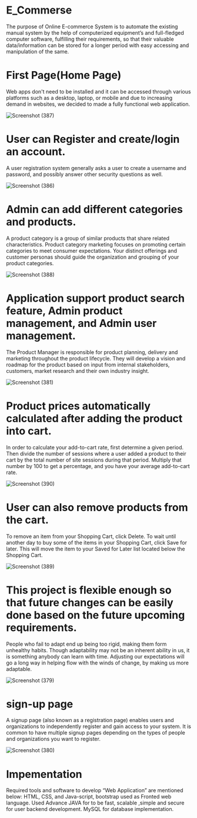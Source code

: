 # E_Commerse
The purpose of Online E-commerce System is to automate the existing manual system by the help of computerized equipment’s and full-fledged computer software, fulfilling their requirements, so that their valuable data/information can be stored for a longer period with easy accessing and manipulation of the same.
# First Page(Home Page) 

Web apps don't need to be installed and it can be accessed through various platforms such as a desktop, laptop, or mobile and due to increasing demand in websites, we decided to made a fully functional web application.

![Screenshot (387)](https://user-images.githubusercontent.com/111478972/185293097-d3fd5791-f507-4248-9d5d-d5a48533a03b.png)
# User can Register and create/login an  account.

A user registration system generally asks a user to create a username and password, and possibly answer other security questions as well.

![Screenshot (386)](https://user-images.githubusercontent.com/111478972/185305730-abaa4315-9a24-4396-ad42-1fa1122ea47f.png)
# Admin can add different categories and products.

A product category is a group of similar products that share related characteristics. Product category marketing focuses on promoting certain categories to meet consumer expectations. Your distinct offerings and customer personas should guide the organization and grouping of your product categories.

![Screenshot (388)](https://user-images.githubusercontent.com/111478972/185363619-4a001d0f-7918-43e2-a3a0-cb04b3f8b50e.png)
# Application support product search feature, Admin product management, and Admin user management.

The Product Manager is responsible for product planning, delivery and marketing throughout the product lifecycle. They will develop a vision and roadmap for the product based on input from internal stakeholders, customers, market research and their own industry insight.

![Screenshot (381)](https://user-images.githubusercontent.com/111478972/185364271-de7ad00c-b983-40bd-b7dc-843300691803.png)
# Product prices automatically calculated after adding the  product into cart.


In order to calculate your add-to-cart rate, first determine a given period. Then divide the number of sessions where a user added a product to their cart by the total number of site sessions during that period. Multiply that number by 100 to get a percentage, and you have your average add-to-cart rate.

![Screenshot (390)](https://user-images.githubusercontent.com/111478972/185364585-3bbe1090-16ff-4ccb-afaa-8101d65c539a.png)
# User can also remove products from the cart.

To remove an item from your Shopping Cart, click Delete. To wait until another day to buy some of the items in your Shopping Cart, click Save for later. This will move the item to your Saved for Later list located below the Shopping Cart. 

![Screenshot (389)](https://user-images.githubusercontent.com/111478972/185365175-35026f1d-7c27-4744-a92a-a22eb8d008dd.png)
# This project is flexible enough so that future changes can be easily done based on the future upcoming requirements.

People who fail to adapt end up being too rigid, making them form unhealthy habits. Though adaptability may not be an inherent ability in us, it is something anybody can learn with time. Adjusting our expectations will go a long way in helping flow with the winds of change, by making us more adaptable.

  ![Screenshot (379)](https://user-images.githubusercontent.com/111478972/185365781-af6aac6e-8a7a-4964-be3a-0b7036583d73.png)
# sign-up page

A signup page (also known as a registration page) enables users and organizations to independently register and gain access to your system. It is common to have multiple signup pages depending on the types of people and organizations you want to register.

![Screenshot (380)](https://user-images.githubusercontent.com/111478972/185366066-e567c51e-a4ee-4458-9910-6d20d0ca9f2d.png)

# Impementation

Required tools and software to develop “Web Application” are mentioned below:
HTML, CSS, and Java-script, bootstrap used as Fronted web language.
Used Advance JAVA for to be fast, scalable ,simple and secure for user backend development.
MySQL for database implementation.

